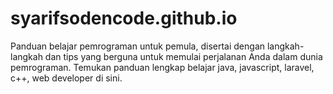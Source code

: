 ﻿# syarifsodencode.github.io
Panduan belajar pemrograman untuk pemula, disertai dengan langkah-langkah dan tips yang berguna untuk memulai perjalanan Anda dalam dunia pemrograman. Temukan panduan lengkap belajar java, javascript, laravel, c++, web developer di sini.
